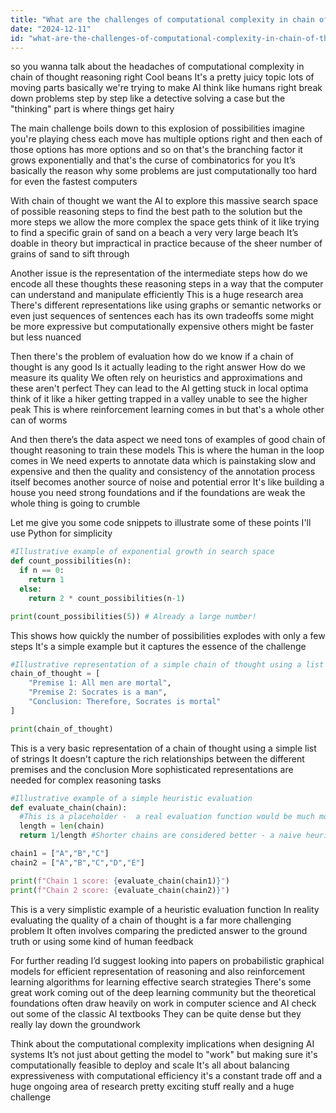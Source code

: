 ```yaml
---
title: "What are the challenges of computational complexity in chain of thought reasoning?"
date: "2024-12-11"
id: "what-are-the-challenges-of-computational-complexity-in-chain-of-thought-reasoning"
---
```


 so you wanna talk about the headaches of computational complexity in chain of thought reasoning right  Cool beans  It's a pretty juicy topic  lots of moving parts  basically we're trying to make AI think like humans right  break down problems step by step  like a detective solving a case  but the "thinking" part is where things get hairy

The main challenge boils down to this explosion of possibilities  imagine you're playing chess  each move has multiple options right  and then each of those options has more options and so on  that's the branching factor  it grows exponentially  and that's the curse of combinatorics for you  It’s basically the reason why some problems are just computationally too hard for even the fastest computers

With chain of thought  we want the AI to explore this massive search space of possible reasoning steps  to find the best path to the solution  but the more steps we allow the more complex the space gets   think of it like trying to find a specific grain of sand on a beach  a very very large beach  It’s doable in theory but impractical in practice  because of the sheer number of grains of sand to sift through

Another issue is the representation of the intermediate steps  how do we encode all these thoughts  these reasoning steps in a way that the computer can understand and manipulate efficiently  This is a huge research area  There's different representations  like using graphs or semantic networks or even just sequences of sentences  each has its own tradeoffs  some might be more expressive but computationally expensive  others might be faster but less nuanced

Then there's the problem of evaluation  how do we know if a chain of thought is any good  Is it actually leading to the right answer  How do we measure its quality  We often rely on heuristics and approximations  and these aren't perfect  They can lead to the AI getting stuck in local optima  think of it like a hiker getting trapped in a valley  unable to see the higher peak  This is where reinforcement learning comes in  but that's a whole other can of worms

And then there’s the data aspect  we need tons of examples of good chain of thought reasoning to train these models  This is where the human in the loop comes in  We need experts to annotate data  which is painstaking slow and expensive  and then the quality and consistency of the annotation process itself becomes another source of noise and potential error  It's like building a house  you need strong foundations  and if the foundations are weak the whole thing is going to crumble

Let me give you some code snippets to illustrate some of these points  I'll use Python for simplicity


```python
#Illustrative example of exponential growth in search space
def count_possibilities(n):
  if n == 0:
    return 1
  else:
    return 2 * count_possibilities(n-1)

print(count_possibilities(5)) # Already a large number!
```

This shows how quickly the number of possibilities explodes with only a few steps  It's a simple example but it captures the essence of the challenge


```python
#Illustrative representation of a simple chain of thought using a list
chain_of_thought = [
    "Premise 1: All men are mortal",
    "Premise 2: Socrates is a man",
    "Conclusion: Therefore, Socrates is mortal"
]

print(chain_of_thought)
```

This is a very basic representation of a chain of thought  using a simple list of strings  It doesn't capture the rich relationships between the different premises and the conclusion  More sophisticated representations are needed for complex reasoning tasks


```python
#Illustrative example of a simple heuristic evaluation
def evaluate_chain(chain):
  #This is a placeholder -  a real evaluation function would be much more complex
  length = len(chain)
  return 1/length #Shorter chains are considered better - a naive heuristic

chain1 = ["A","B","C"]
chain2 = ["A","B","C","D","E"]

print(f"Chain 1 score: {evaluate_chain(chain1)}")
print(f"Chain 2 score: {evaluate_chain(chain2)}")
```

This is a very simplistic example of a heuristic evaluation function  In reality  evaluating the quality of a chain of thought is a far more challenging problem  It often involves comparing the predicted answer to the ground truth  or using some kind of human feedback

For further reading  I’d suggest looking into papers on  probabilistic graphical models  for efficient representation of reasoning  and also reinforcement learning algorithms  for learning effective search strategies  There's some great work coming out of the deep learning community  but the theoretical foundations often draw heavily on work in computer science and AI  check out some of the classic AI textbooks  They can be quite dense  but they really lay down the groundwork  

Think about the computational complexity implications when designing AI systems  It’s not just about getting the model to "work"  but making sure it's computationally feasible to deploy and scale  It's all about balancing expressiveness with computational efficiency  it's a constant trade off and a huge ongoing area of research  pretty exciting stuff really  and a huge challenge
